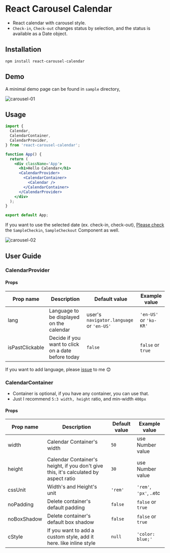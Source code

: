 # React Carousel Calendar

- React calendar with carousel style.
- `Check-in`, `Check-out` changes status by selection, and the status is available as a Date object.

## Installation

`npm install react-carousel-calendar`

## Demo

A minimal demo page can be found in `sample` directory,

![carousel-01](https://user-images.githubusercontent.com/58503584/172180204-34a3d6f2-9834-4a0a-81d3-bb940a8670c6.gif)

## Usage

```jsx
import {
  Calendar,
  CalendarContainer,
  CalendarProvider,
} from 'react-carousel-calendar';

function App() {
  return (
    <div className='App'>
      <h1>Hello Calendar</h1>
      <CalendarProvider>
        <CalendarContainer>
          <Calendar />
        </CalendarContainer>
      </CalendarProvider>
    </div>
  );
}

export default App;
```

If you want to use the selected date (ex. check-in, check-out), [Please check](https://github.com/healtheloper/react-carousel-calendar/blob/master/sample/App.jsx) the `SampleCheckin`, `SampleCheckout` Component as well.

![carousel-02](https://user-images.githubusercontent.com/58503584/172180647-10f10260-32af-4118-942c-54860dc54343.gif)

## User Guide

### CalendarProvider

#### Props

| Prop name       | Description                                        | Default value                            | Example value          |
| --------------- | -------------------------------------------------- | ---------------------------------------- | ---------------------- |
| lang            | Language to be displayed on the calendar           | user's `navigator.language` or `'en-US'` | `'en-US'` or `'ko-KR'` |
| isPastClickable | Decide if you want to click on a date before today | `false`                                  | `false` or `true`      |

If you want to add language, please [issue](https://github.com/healtheloper/react-carousel-calendar/issues) to me 😊

### CalendarContainer

- Container is optional, if you have any container, you can use that.
- Just I recommend `5:3 width, height` ratio, and min-width `400px`

#### Props

| Prop name   | Description                                                                          | Default value | Example value          |
| ----------- | ------------------------------------------------------------------------------------ | ------------- | ---------------------- |
| width       | Calendar Container's width                                                           | `50`          | use Number value       |
| height      | Calendar Container's height, if you don't give this, it's calculated by aspect ratio | `30`          | use Number value       |
| cssUnit     | Width's and Height's unit                                                            | `'rem'`       | `'rem'`, `'px'`, ..etc |
| noPadding   | Delete container's default padding                                                   | `false`       | `false` or `true`      |
| noBoxShadow | Delete container's default box shadow                                                | `false`       | `false` or `true`      |
| cStyle      | If you want to add a custom style, add it here. like inline style                    | `null`        | `'color: blue;'`       |

